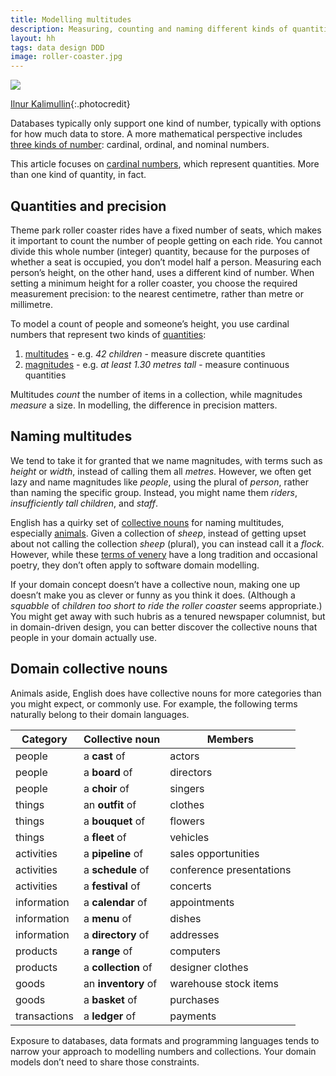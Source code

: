 ```yaml
---
title: Modelling multitudes
description: Measuring, counting and naming different kinds of quantities
layout: hh
tags: data design DDD
image: roller-coaster.jpg
---
```


![](roller-coaster.jpg)

[Ilnur Kalimullin](https://unsplash.com/photos/BZh-WSt9doE){:.photocredit}

Databases typically only support one kind of number, typically with options for how much data to store.
A more mathematical perspective includes 
[three kinds of number](modelling-numeric-values#kinds):
cardinal, ordinal, and nominal numbers.

This article focuses on
[cardinal numbers](https://en.wikipedia.org/wiki/Cardinal_numeral),
which represent quantities.
More than one kind of quantity, in fact.

## Quantities and precision

Theme park roller coaster rides have a fixed number of seats, which makes it important to count the number of people getting on each ride.
You cannot divide this whole number (integer) quantity, because for the purposes of whether a seat is occupied, you don’t model half a person.
Measuring each person’s height, on the other hand, uses a different kind of number.
When setting a minimum height for a roller coaster, you choose the required measurement precision: to the nearest centimetre, rather than metre or millimetre.

To model a count of people and someone’s height, you use cardinal numbers that represent two kinds of 
[quantities](https://en.wikipedia.org/wiki/Quantity):

1. [multitudes](https://en.wikipedia.org/wiki/Counting) - e.g. _42 children_ - measure discrete quantities
2. [magnitudes](https://en.wikipedia.org/wiki/Magnitude_(mathematics)) - e.g. _at least 1.30 metres tall_ - measure continuous quantities

Multitudes _count_ the number of items in a collection, while magnitudes _measure_ a size.
In modelling, the difference in precision matters.

## Naming multitudes

We tend to take it for granted that we name magnitudes, with terms such as _height_ or _width_, instead of calling them all _metres_.
However, we often get lazy and name magnitudes like _people_, using the plural of _person_, rather than naming the specific group.
Instead, you might name them _riders_, _insufficiently tall children_, and _staff_.

English has a quirky set of 
[collective nouns](https://en.wikipedia.org/wiki/Collective_noun)
for naming multitudes, especially
[animals](https://en.wikipedia.org/wiki/List_of_animal_names#Generic_terms).
Given a collection of _sheep_, instead of getting upset about not calling the collection _sheep_ (plural), you can instead call it a _flock_.
However, while these
[terms of venery](https://en.wikipedia.org/wiki/Collective_noun#Terms_of_venery)
have a long tradition and occasional poetry, they don’t often apply to software domain modelling.

If your domain concept doesn’t have a collective noun, making one up doesn’t make you as clever or funny as you think it does.
(Although a _squabble_ of _children too short to ride the roller coaster_ seems appropriate.)
You might get away with such hubris as a tenured newspaper columnist, but in domain-driven design, you can better discover the collective nouns that people in your domain actually use.

## Domain collective nouns

Animals aside, English does have collective nouns for more categories than you might expect, or commonly use.
For example, the following terms naturally belong to their domain languages.

| Category | Collective noun | Members |
| --- |  --- | --- |
| people | a **cast** of | actors |
| people | a **board** of | directors |
| people | a **choir** of | singers |
| things | an **outfit** of | clothes |
| things | a **bouquet** of | flowers |
| things | a **fleet** of | vehicles |
| activities | a **pipeline** of | sales opportunities |
| activities | a **schedule** of | conference presentations |
| activities | a **festival** of | concerts |
| information | a **calendar** of | appointments |
| information | a **menu** of | dishes |
| information | a **directory** of | addresses |
| products | a **range** of | computers |
| products | a **collection** of | designer clothes |
| goods | an **inventory** of  | warehouse stock items |
| goods | a **basket** of  | purchases |
| transactions | a **ledger** of | payments |

Exposure to databases, data formats and programming languages tends to narrow your approach to modelling numbers and collections.
Your domain models don’t need to share those constraints.
